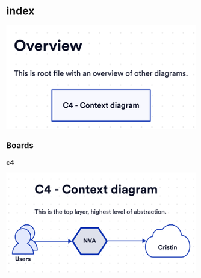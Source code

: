 index
==============

<img src="./index.png" />

Boards
--------------

### c4
<img src="./c4/c4.png" />

